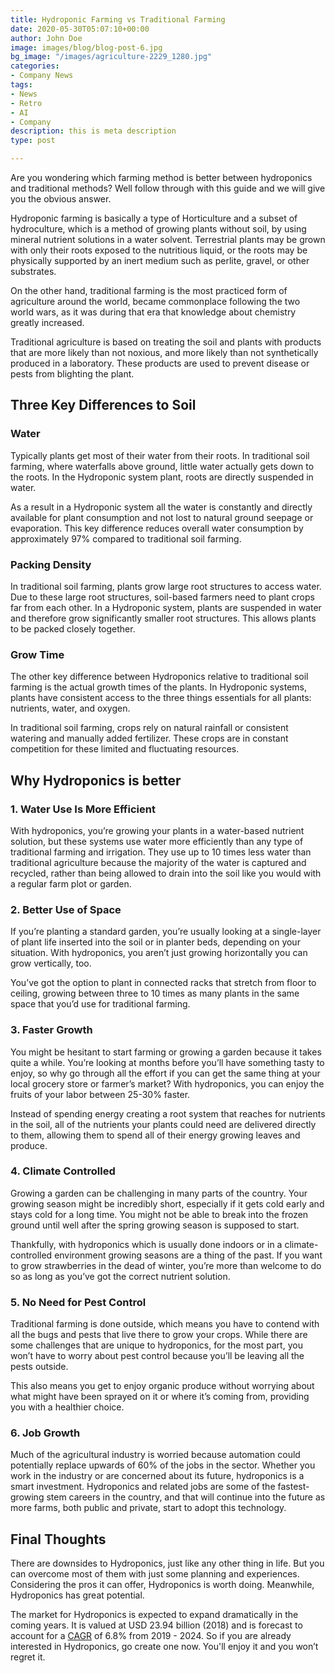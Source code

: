 ```yaml
---
title: Hydroponic Farming vs Traditional Farming
date: 2020-05-30T05:07:10+00:00
author: John Doe
image: images/blog/blog-post-6.jpg
bg_image: "/images/agriculture-2229_1280.jpg"
categories:
- Company News
tags:
- News
- Retro
- AI
- Company
description: this is meta description
type: post

---
```

Are you wondering which farming method is better between hydroponics and traditional methods? Well follow through with this guide and we will give you the obvious answer.

Hydroponic farming is basically a type of Horticulture and a subset of hydroculture, which is a method of growing plants without soil, by using mineral nutrient solutions in a water solvent. Terrestrial plants may be grown with only their roots exposed to the nutritious liquid, or the roots may be physically supported by an inert medium such as perlite, gravel, or other substrates.

On the other hand, traditional farming is the most practiced form of agriculture around the world, became commonplace following the two world wars, as it was during that era that knowledge about chemistry greatly increased.

Traditional agriculture is based on treating the soil and plants with products that are more likely than not noxious, and more likely than not synthetically produced in a laboratory. These products are used to prevent disease or pests from blighting the plant.

## Three Key Differences to Soil

### Water

Typically plants get most of their water from their roots. In traditional soil farming, where waterfalls above ground, little water actually gets down to the roots. In the Hydroponic system plant, roots are directly suspended in water.

As a result in a Hydroponic system all the water is constantly and directly available for plant consumption and not lost to natural ground seepage or evaporation. This key difference reduces overall water consumption by approximately 97% compared to traditional soil farming.

### Packing Density

In traditional soil farming, plants grow large root structures to access water. Due to these large root structures, soil-based farmers need to plant crops far from each other. In a Hydroponic system, plants are suspended in water and therefore grow significantly smaller root structures. This allows plants to be packed closely together.

### Grow Time

The other key difference between Hydroponics relative to traditional soil farming is the actual growth times of the plants. In Hydroponic systems, plants have consistent access to the three things essentials for all plants: nutrients, water, and oxygen.

In traditional soil farming, crops rely on natural rainfall or consistent watering and manually added fertilizer. These crops are in constant competition for these limited and fluctuating resources.

## Why Hydroponics is better

### 1. Water Use Is More Efficient

With hydroponics, you’re growing your plants in a water-based nutrient solution, but these systems use water more efficiently than any type of traditional farming and irrigation. They use up to 10 times less water than traditional agriculture because the majority of the water is captured and recycled, rather than being allowed to drain into the soil like you would with a regular farm plot or garden.

### 2. Better Use of Space

If you’re planting a standard garden, you’re usually looking at a single-layer of plant life inserted into the soil or in planter beds, depending on your situation. With hydroponics, you aren’t just growing horizontally you can grow vertically, too.

You’ve got the option to plant in connected racks that stretch from floor to ceiling, growing between three to 10 times as many plants in the same space that you’d use for traditional farming.

### 3. Faster Growth

You might be hesitant to start farming or growing a garden because it takes quite a while. You’re looking at months before you’ll have something tasty to enjoy, so why go through all the effort if you can get the same thing at your local grocery store or farmer’s market? With hydroponics, you can enjoy the fruits of your labor between 25-30% faster.

Instead of spending energy creating a root system that reaches for nutrients in the soil, all of the nutrients your plants could need are delivered directly to them, allowing them to spend all of their energy growing leaves and produce.

### 4. Climate Controlled

Growing a garden can be challenging in many parts of the country. Your growing season might be incredibly short, especially if it gets cold early and stays cold for a long time. You might not be able to break into the frozen ground until well after the spring growing season is supposed to start.

Thankfully, with hydroponics which is usually done indoors or in a climate-controlled environment growing seasons are a thing of the past. If you want to grow strawberries in the dead of winter, you’re more than welcome to do so as long as you’ve got the correct nutrient solution.

### 5. No Need for Pest Control

Traditional farming is done outside, which means you have to contend with all the bugs and pests that live there to grow your crops. While there are some challenges that are unique to hydroponics, for the most part, you won’t have to worry about pest control because you’ll be leaving all the pests outside.

This also means you get to enjoy organic produce without worrying about what might have been sprayed on it or where it’s coming from, providing you with a healthier choice.

### 6. Job Growth

Much of the agricultural industry is worried because automation could potentially replace upwards of 60% of the jobs in the sector. Whether you work in the industry or are concerned about its future, hydroponics is a smart investment. Hydroponics and related jobs are some of the fastest-growing stem careers in the country, and that will continue into the future as more farms, both public and private, start to adopt this technology.

## Final Thoughts

There are downsides to Hydroponics, just like any other thing in life. But you can overcome most of them with just some planning and experiences. Considering the pros it can offer, Hydroponics is worth doing. Meanwhile, Hydroponics has great potential.

  
The market for Hydroponics is expected to expand dramatically in the coming years. It is valued at USD 23.94 billion (2018) and is forecast to account for a [CAGR](https://www.investopedia.com/terms/c/cagr.asp) of 6.8% from 2019 - 2024. So if you are already interested in Hydroponics, go create one now. You'll enjoy it and you won’t regret it.